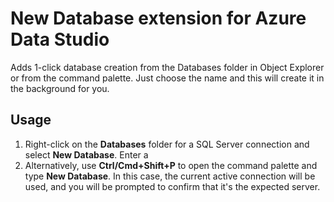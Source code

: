 # New Database extension for Azure Data Studio
Adds 1-click database creation from the Databases folder in Object Explorer or from the command palette. Just choose the name and this will create it in the background for you.

## Usage
1. Right-click on the **Databases** folder for a SQL Server connection and select **New Database**. Enter a 
2. Alternatively, use **Ctrl/Cmd+Shift+P** to open the command palette and type **New Database**. In this case, the current active connection will be used, and you will be prompted to confirm that it's the expected server.